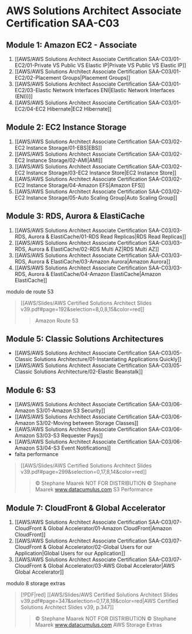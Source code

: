 # AWS Solutions Architect Associate Certification SAA-C03

## Module 1: Amazon EC2 - Associate
1. [[AWS/AWS Solutions Architect Associate Certification SAA-C03/01-EC2/01-Private VS Public VS Elastic IP|Private VS Public VS Elastic IP]]
2. [[AWS/AWS Solutions Architect Associate Certification SAA-C03/01-EC2/02-Placement Groups|Placement Groups]]
3. [[AWS/AWS Solutions Architect Associate Certification SAA-C03/01-EC2/03-Elastic Network Interfaces ENI|Elastic Network Interfaces (ENI))]]
4. [[AWS/AWS Solutions Architect Associate Certification SAA-C03/01-EC2/04-EC2 Hibernate|EC2 Hibernate]]

## Module 2: EC2 Instance Storage
1. [[AWS/AWS Solutions Architect Associate Certification SAA-C03/02-EC2 Instance Storage/01-EBS|EBS]]
2. [[AWS/AWS Solutions Architect Associate Certification SAA-C03/02-EC2 Instance Storage/02-AMI|AMI]]
3. [[AWS/AWS Solutions Architect Associate Certification SAA-C03/02-EC2 Instance Storage/03-EC2 Instance Store|EC2 Instance Store]]
4. [[AWS/AWS Solutions Architect Associate Certification SAA-C03/02-EC2 Instance Storage/04-Amazon EFS|Amazon EFS]]
5. [[AWS/AWS Solutions Architect Associate Certification SAA-C03/02-EC2 Instance Storage/05-Auto Scaling Group|Auto Scaling Group]]

## Module 3: RDS, Aurora & ElastiCache
1. [[AWS/AWS Solutions Architect Associate Certification SAA-C03/03-RDS, Aurora & ElastiCache/01-RDS Read Replicas|RDS Read Replicas]]
2. [[AWS/AWS Solutions Architect Associate Certification SAA-C03/03-RDS, Aurora & ElastiCache/02-RDS Multi AZ|RDS Multi AZ]]
3. [[AWS/AWS Solutions Architect Associate Certification SAA-C03/03-RDS, Aurora & ElastiCache/03-Amazon Aurora|Amazon Aurora]]
4. [[AWS/AWS Solutions Architect Associate Certification SAA-C03/03-RDS, Aurora & ElastiCache/04-Amazon ElastiCache|Amazon ElastiCache]]


modulo de route 53
> [[AWS/Slides/AWS Certified Solutions Architect Slides v39.pdf#page=192&selection=8,0,8,15&color=red]]
> > Amazon Route 53
> 
> 

## Module 5: Classic Solutions Architectures
- [[AWS/AWS Solutions Architect Associate Certification SAA-C03/05-Classic Solutions Architecture/01-Instantiating Applications Quickly]]
- [[AWS/AWS Solutions Architect Associate Certification SAA-C03/05-Classic Solutions Architecture/02-Elastic Beanstalk]]

## Module 6: S3
- [[AWS/AWS Solutions Architect Associate Certification SAA-C03/06-Amazon S3/01-Amazon S3 Security]]
- [[AWS/AWS Solutions Architect Associate Certification SAA-C03/06-Amazon S3/02-Moving between Storage Classes]]
- [[AWS/AWS Solutions Architect Associate Certification SAA-C03/06-Amazon S3/03-S3 Requester Pays]]
- [[AWS/AWS Solutions Architect Associate Certification SAA-C03/06-Amazon S3/04-S3 Event Notifications]]
- falta performance
> [[AWS/Slides/AWS Certified Solutions Architect Slides v39.pdf#page=299&selection=0,17,8,14&color=red]]
> > © Stephane Maarek NOT FOR DISTRIBUTION © Stephane Maarek www.datacumulus.com S3 Performance


## Module 7: CloudFront & Global Accelerator
1. [[AWS/AWS Solutions Architect Associate Certification SAA-C03/07-CloudFront & Global Accelerator/01-Amazon CloudFront|Amazon CloudFront]]
2. [[AWS/AWS Solutions Architect Associate Certification SAA-C03/07-CloudFront & Global Accelerator/02-Global Users for our Application|Global Users for our Application]]
3. [[AWS/AWS Solutions Architect Associate Certification SAA-C03/07-CloudFront & Global Accelerator/03-AWS Global Accelerator|AWS Global Accelerator]]


modulo 8 storage extras

> [!PDF|red] [[AWS/Slides/AWS Certified Solutions Architect Slides v39.pdf#page=347&selection=0,17,8,18&color=red|AWS Certified Solutions Architect Slides v39, p.347]]
> > © Stephane Maarek NOT FOR DISTRIBUTION © Stephane Maarek www.datacumulus.com AWS Storage Extras


